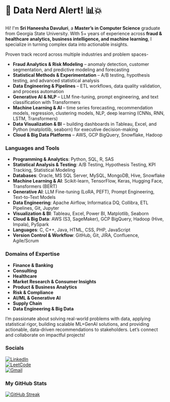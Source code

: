 
🚨 Data Nerd Alert! 📊💥
==============================================================================================================================================

Hi! I'm **Sri Haneesha Davuluri**, a **Master’s in Computer Science** graduate from Georgia State University. With 5+ years of experience across **fraud & healthcare analytics, business intelligence, and machine learning**, I specialize in turning complex data into actionable insights.  

Proven track record across multiple industries and problem spaces-
- **Fraud Analytics & Risk Modeling** – anomaly detection, customer segmentation, and predictive modeling and forecasting
- **Statistical Methods & Experimentation** – A/B testing, hypothesis testing, and advanced statistical analysis  
- **Data Engineering & Pipelines** – ETL workflows, data quality validation, and process automation
- **Generative AI & NLP** – LLM fine-tuning, prompt engineering, and text classification with Transformers  
- **Machine Learning & AI** – time series forecasting, recommendation models, regression, clustering models, NLP, deep learning (CNNs, RNN, LSTM, Transformers)  
- **Data Visualization & BI** – building dashboards in Tableau, Excel, and Python (matplotlib, seaborn) for executive decision-making  
- **Cloud & Big Data Platforms** – AWS, GCP BigQuery, Snowflake, Hadoop  

### Languages and Tools  
- **Programming & Analytics**: Python, SQL, R, SAS  
- **Statistical Analysis & Testing**: A/B Testing, Hypothesis Testing, KPI Tracking, Statistical Modeling  
- **Databases**: Oracle, MS SQL Server, MySQL, MongoDB, Hive, Snowflake  
- **Machine Learning & AI**: Scikit-learn, TensorFlow, Keras, Hugging Face, Transformers (BERT) 
- **Generative AI**: LLM Fine-tuning (LoRA, PEFT), Prompt Engineering, Text-to-Text Models  
- **Data Engineering**: Apache Airflow, Informatica DQ, Collibra, ETL Pipelines, Git, Jupyter  
- **Visualization & BI**: Tableau, Excel, Power BI, Matplotlib, Seaborn  
- **Cloud & Big Data**: AWS (S3, SageMaker), GCP BigQuery, Hadoop (Hive, Impala), PySpark 
- **Languages**: C, C++, Java, HTML, CSS, PHP, JavaScript 
- **Version Control & Workflow**: GitHub, Git, JIRA, Confluence, Agile/Scrum

### Domains of Expertise  
- **Finance & Banking**
- **Consulting**  
- **Healthcare**  
- **Market Research & Consumer Insights**  
- **Product & Business Analytics**  
- **Risk & Compliance**  
- **AI/ML & Generative AI**
- **Supply Chain**  
- **Data Engineering & Big Data**  

I’m passionate about solving real-world problems with data, applying statistical rigor, building scalable ML+GenAI solutions, and providing actionable, data-driven recommendations to stakeholders. Let’s connect and collaborate on impactful projects! 

### Socials
[![LinkedIn](https://img.shields.io/badge/LinkedIn-0077B5?style=for-the-badge&logo=linkedin&logoColor=white)](https://www.linkedin.com/in/sri-haneesha-davuluri-082811275/)  
[![LeetCode](https://img.shields.io/badge/LeetCode-FFA116?style=for-the-badge&logo=leetcode&logoColor=white)](https://leetcode.com/u/d_haneesha/)  
[![Gmail](https://img.shields.io/badge/Gmail-D14836?style=for-the-badge&logo=gmail&logoColor=white)](mailto:srihdavuluri@gmail.com)

### <b>My GitHub Stats</b> 
[![GitHub Streak](https://streak-stats.demolab.com?user=sri-haneesha&theme=tokyonight&hide_border=true)](https://git.io/streak-stats)  

